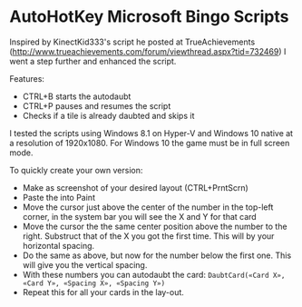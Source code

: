 # AutoHotKey Microsoft Bingo Scripts
Inspired by KinectKid333's script he posted at TrueAchievements (http://www.trueachievements.com/forum/viewthread.aspx?tid=732469) I went a step further and enhanced the script.

Features:
- CTRL+B starts the autodaubt
- CTRL+P pauses and resumes the script
- Checks if a tile is already daubted and skips it

I tested the scripts using Windows 8.1 on Hyper-V and Windows 10 native at a resolution of 1920x1080.
For Windows 10 the game must be in full screen mode.

To quickly create your own version: 
- Make as screenshot of your desired layout (CTRL+PrntScrn)
- Paste the into Paint
- Move the cursor just above the center of the number in the top-left corner, in the system bar you will see the X and Y for that card
- Move the cursor the the same center position above the number to the right. Substruct that of the X you got the first time. This will by your horizontal spacing.
- Do the same as above, but now for the number below the first one. This will give you the vertical spacing.
- With these numbers you can autodaubt the card: `DaubtCard(«Card X», «Card Y», «Spacing X», «Spacing Y»)`
- Repeat this for all your cards in the lay-out.
